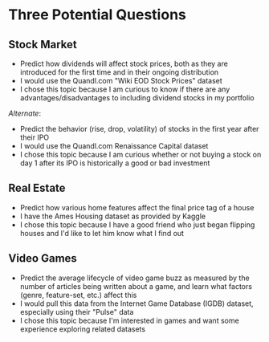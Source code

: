 Three Potential Questions
=========================

## Stock Market

* Predict how dividends will affect stock prices, both as they are introduced for the first time and in their ongoing distribution
* I would use the Quandl.com "Wiki EOD Stock Prices" dataset
* I chose this topic because I am curious to know if there are any advantages/disadvantages to including dividend stocks in my portfolio

*Alternate*:

* Predict the behavior (rise, drop, volatility) of stocks in the first year after their IPO
* I would use the Quandl.com Renaissance Capital dataset
* I chose this topic because I am curious whether or not buying a stock on day 1 after its IPO is historically a good or bad investment

## Real Estate

* Predict how various home features affect the final price tag of a house
* I have the Ames Housing dataset as provided by Kaggle
* I chose this topic because I have a good friend who just began flipping houses and I'd like to let him know what I find out

## Video Games

* Predict the average lifecycle of video game buzz as measured by the number of articles being written about a game, and learn what factors (genre, feature-set, etc.) affect this
* I would pull this data from the Internet Game Database (IGDB) dataset, especially using their "Pulse" data
* I chose this topic because I'm interested in games and want some experience exploring related datasets
